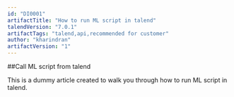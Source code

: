 ```yaml
---
id: "DI0001"
artifactTitle: "How to run ML script in talend"
talendVersion: "7.0.1"
artifactTags: "talend,api,recommended for customer"
author: "kharindran"
artifactVersion: "1"
---
```


##Call ML script from talend

This is a dummy article created to walk you through how to run ML script in talend.
